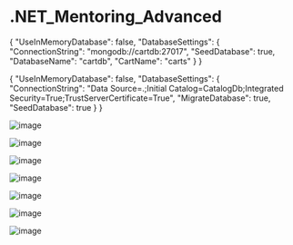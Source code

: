 # .NET_Mentoring_Advanced

{
  "UseInMemoryDatabase": false,
  "DatabaseSettings": {
    "ConnectionString": "mongodb://cartdb:27017",
    "SeedDatabase": true,
    "DatabaseName": "cartdb",
    "CartName": "carts"
  }
}

{
  "UseInMemoryDatabase": false,
  "DatabaseSettings": {
    "ConnectionString": "Data Source=.;Initial Catalog=CatalogDb;Integrated Security=True;TrustServerCertificate=True",
    "MigrateDatabase": true,
    "SeedDatabase": true
  }
}

![image](https://github.com/user-attachments/assets/afe03e6b-eae9-49df-a6d5-470779806b6d)

![image](https://github.com/user-attachments/assets/079cd2d9-3a7f-44f0-a931-8c67004bebf8)

![image](https://github.com/user-attachments/assets/d09c3cc5-6434-441c-a223-adff0e1ebf6f)

![image](https://github.com/user-attachments/assets/815c93cd-4c4c-4981-ac18-6242d3a47826)

![image](https://github.com/user-attachments/assets/1b0c8398-31f4-45ed-80f5-04bd5cab566a)

![image](https://github.com/user-attachments/assets/d4c3ea91-9aca-4373-b36c-89da6e0f78c4)

![image](https://github.com/user-attachments/assets/8e86713e-9ed3-4ea9-8800-0a3fcce44132)

